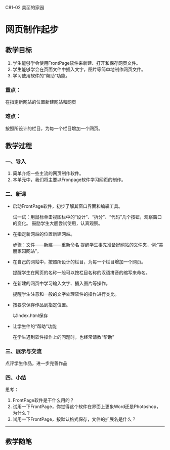 C81-02
美丽的家园

# 网页制作起步

## 教学目标

1. 学生能够学会使用FrontPage软件来新建、打开和保存网页文件。
2. 学生能够学会在页面文件中插入文字，图片等简单地制作网页文件。
3. 学习使用软件的“帮助”功能。


### 重点：
在指定新网站的位置新建网站和网页

### 难点：
按照所设计的栏目，为每一个栏目增加一个网页。


## 教学过程

### 一、导入
1. 简单介绍一些主流的网页制作软件。
2. 本单元中，我们将主要以Fronpage软件学习网页的制作。

### 二、新课

- 启动FrontPage软件，初步了解其窗口界面和编辑工具。

	试一试：用鼠标单击视图栏中的“设计”、“拆分”、“代码”几个按钮，观察窗口的变化。
	鼓励学生大胆尝试使用，认真观察。


- 在指定新网站的位置新建网站。

	步骤：文件——新建——重新命名
	提醒学生事先准备好网站的文件夹，例:“美丽家园网站”。


- 在自己的网站中，按照所设计的栏目，为每一个栏目增加一个网页。

	提醒学生在网页的名称一般可以按栏目名称的汉语拼音的缩写来命名。


- 在新建的网页中学习输入文字、插入图片等操作。

	提醒学生注意和一般的文字处理软件的操作进行类比。


- 按要求保存作品到指定位置。

	以Index.html保存

- 让学生件的“帮助”功能

	在学生遇到软件操作上的问题时，也经常请教“帮助”

### 三、展示与交流
点评学生作品，进一步完善作品


### 四、小结
思考：

1. FrontPage软件是干什么用的？
2. 试用一下FrontPage，你觉得这个软件在界面上更象Word还是Photoshop，为什么？
3. 试用一下FrontPage，按默认格式保存，文件的扩展名是什么？

---
## 教学随笔




